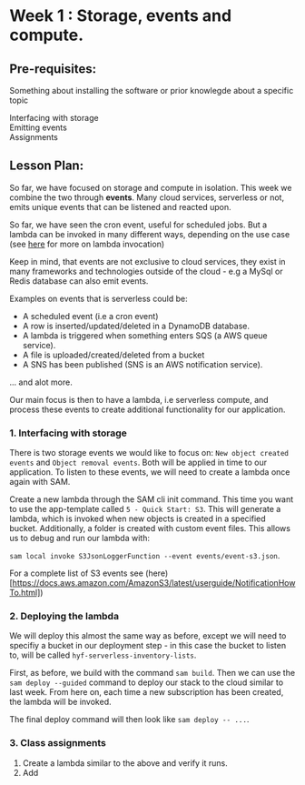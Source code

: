 # Week 1 : Storage, events and compute.

## Pre-requisites:

Something about installing the software or prior knowlegde about a specific topic

Interfacing with storage <br>Emitting events <br> Assignments

## Lesson Plan:

So far, we have focused on storage and compute in isolation. This week we combine the two through **events**. Many cloud services, serverless or not, emits unique events that can be listened and reacted upon.

So far, we have seen the cron event, useful for scheduled jobs. But a lambda can be invoked in many different ways, depending on the use case (see [here](https://docs.aws.amazon.com/lambda/latest/dg/lambda-invocation.html) for more on lambda invocation)

Keep in mind, that events are not exclusive to cloud services, they exist in many frameworks and technologies outside of the cloud - e.g a MySql or Redis database can also emit events.

Examples on events that is serverless could be:
- A scheduled event (i.e a cron event)
- A row is inserted/updated/deleted in a DynamoDB database.
- A lambda is triggered when something enters SQS (a AWS queue service).
- A file is uploaded/created/deleted from a bucket
- A SNS has been published (SNS is an AWS notification service).

... and alot more.

Our main focus is then to have a lambda, i.e serverless compute, and process these events to create additional functionality for our application.

### 1. Interfacing with storage

There is two storage events we would like to focus on: `New object created events` and `Object removal events`. Both will be applied in time to our application. To listen to these events, we will need to create a lambda once again with SAM.

Create a new lambda through the SAM cli init command. This time you want to use the app-template called `5 - Quick Start: S3`. This will generate a lambda, which is invoked when new objects is created in a specified bucket. Additionally, a folder is created with custom event files. This allows us to debug and run our lambda with:

`sam local invoke S3JsonLoggerFunction --event events/event-s3.json`.

For a complete list of S3 events see (here)[https://docs.aws.amazon.com/AmazonS3/latest/userguide/NotificationHowTo.html])

### 2. Deploying the lambda

We will deploy this almost the same way as before, except we will need to specifiy a bucket in our deployment step - in this case the bucket to listen to, will be called `hyf-serverless-inventory-lists`.

First, as before, we build with the command `sam build`. Then we can use the `sam deploy --guided` command to deploy our stack to the cloud similar to last week. From here on, each time a new subscription has been created, the lambda will be invoked.

The final deploy command will then look like `sam deploy -- ...`.

### 3. Class assignments

1. Create a lambda similar to the above and verify it runs. 
2. Add 
